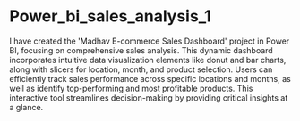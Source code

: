 # Power_bi_sales_analysis_1
I have created the 'Madhav E-commerce Sales Dashboard' project in Power BI, focusing on comprehensive sales analysis. This dynamic dashboard incorporates intuitive data visualization elements like donut and bar charts, along with slicers for location, month, and product selection. Users can efficiently track sales performance across specific locations and months, as well as identify top-performing and most profitable products. This interactive tool streamlines decision-making by providing critical insights at a glance.
